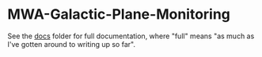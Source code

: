 # MWA-Galactic-Plane-Monitoring

See the [docs](docs) folder for full documentation, where "full" means "as much as I've gotten around to writing up so far".

